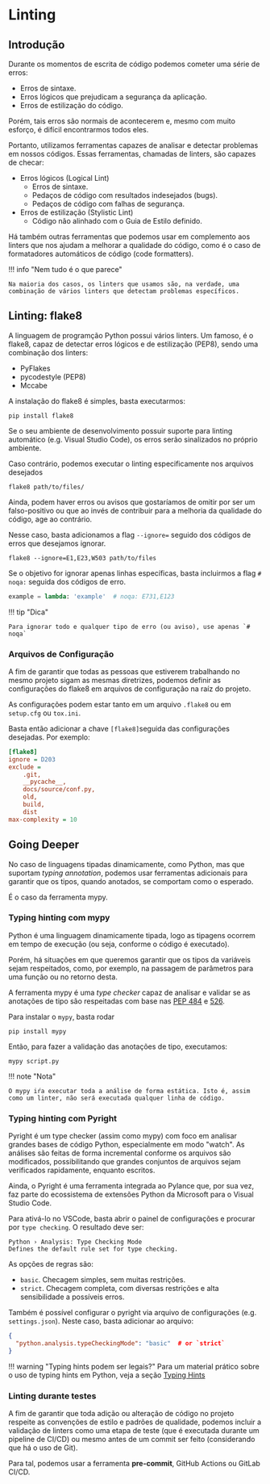 # Linting

## Introdução

Durante os momentos de escrita de código podemos cometer uma série de erros:

- Erros de sintaxe.
- Erros lógicos que prejudicam a segurança da aplicação.
- Erros de estilização do código.

Porém, tais erros são normais de acontecerem e, mesmo com muito esforço, é difícil encontrarmos todos eles.

Portanto, utilizamos ferramentas capazes de analisar e detectar problemas em nossos códigos. Essas ferramentas, chamadas de linters, são capazes de checar:

- Erros lógicos (Logical Lint)
    - Erros de sintaxe.
    - Pedaços de código com resultados indesejados (bugs).
    - Pedaços de código com falhas de segurança.
- Erros de estilização (Stylistic Lint)
    - Código não alinhado com o Guia de Estilo definido.

Há também outras ferramentas que podemos usar em complemento aos linters que nos ajudam a melhorar a qualidade do código, como é o caso de formatadores automáticos de código (code formatters).

!!! info "Nem tudo é o que parece"

    Na maioria dos casos, os linters que usamos são, na verdade, uma combinação de vários linters que detectam problemas específicos.

## Linting: flake8

A linguagem de programção Python possui vários linters. Um famoso, é o flake8, capaz de detectar erros lógicos e de estilização (PEP8), sendo uma combinação dos linters:

- PyFlakes
- pycodestyle (PEP8)
- Mccabe

A instalação do flake8 é simples, basta executarmos:

```shell
pip install flake8
```

Se o seu ambiente de desenvolvimento possuir suporte para linting automático (e.g. Visual Studio Code), os erros serão sinalizados no próprio ambiente.

Caso contrário, podemos executar o linting especificamente nos arquivos desejados

```shell
flake8 path/to/files/
```

Ainda, podem haver erros ou avisos que gostaríamos de omitir por ser um falso-positivo ou que ao invés de contribuir para a melhoria da qualidade do código, age ao contrário.

Nesse caso, basta adicionamos a flag `--ignore=` seguido dos códigos de erros que desejamos ignorar.

```shell
flake8 --ignore=E1,E23,W503 path/to/files
```

Se o objetivo for ignorar apenas linhas específicas, basta incluirmos a flag `# noqa:` seguida dos códigos de erro.

```python
example = lambda: 'example'  # noqa: E731,E123
```

!!! tip "Dica"

    Para ignorar todo e qualquer tipo de erro (ou aviso), use apenas `# noqa`

### Arquivos de Configuração

A fim de garantir que todas as pessoas que estiverem trabalhando no mesmo projeto sigam as mesmas diretrizes, podemos definir as configurações do flake8 em arquivos de configuração na raíz do projeto.

As configurações podem estar tanto em um arquivo `.flake8` ou em `setup.cfg` ou `tox.ini`.

Basta então adicionar a chave `[flake8]`seguida das configurações desejadas. Por exemplo:

```ini
[flake8]
ignore = D203
exclude =
    .git,
    __pycache__,
    docs/source/conf.py,
    old,
    build,
    dist
max-complexity = 10
```

## Going Deeper

No caso de linguagens tipadas dinamicamente, como Python, mas que suportam *typing annotation*, podemos usar ferramentas adicionais para garantir que os tipos, quando anotados, se comportam como o esperado.

É o caso da ferramenta mypy.

### Typing hinting com mypy

Python é uma linguagem dinamicamente tipada, logo as tipagens ocorrem em tempo de execução (ou seja, conforme o código é executado).

Porém, há situações em que queremos garantir que os tipos da variáveis sejam respeitados, como, por exemplo, na passagem de parâmetros para uma função ou no retorno desta.

A ferramenta mypy é uma *type checker*  capaz de analisar e validar se as anotações de tipo são respeitadas com base nas [PEP 484](https://www.python.org/dev/peps/pep-0484) e [526](https://www.python.org/dev/peps/pep-0526).

Para instalar o `mypy`, basta rodar

```shell
pip install mypy
```

Então, para fazer a validação das anotações de tipo, executamos:

```shell
mypy script.py
```

!!! note "Nota"

    O mypy iŕa executar toda a análise de forma estática. Isto é, assim como um linter, não será executada qualquer linha de código.

### Typing hinting com Pyright

Pyright é um type checker (assim como mypy) com foco em analisar grandes bases de código Python, especialmente em modo "watch". As análises são feitas de forma incremental conforme os arquivos são modificados, possibilitando que grandes conjuntos de arquivos sejam verificados rapidamente, enquanto escritos.

Ainda, o Pyright é uma ferramenta integrada ao Pylance que, por sua vez, faz parte do ecossistema de extensões Python da Microsoft para o Visual Studio Code.

Para ativá-lo no VSCode, basta abrir o painel de configurações e procurar por `type checking`. O resultado deve ser:

```
Python › Analysis: Type Checking Mode
Defines the default rule set for type checking.
```

As opções de regras são:

- `basic`. Checagem simples, sem muitas restrições.
- `strict`. Checagem completa, com diversas restrições e alta sensibilidade a possíveis erros.

Também é possível configurar o pyright via arquivo de configurações (e.g. `settings.json`). Neste caso, basta adicionar ao arquivo:

```json
{
  "python.analysis.typeCheckingMode": "basic"  # or `strict`
}
```

!!! warning "Typing hints podem ser legais?"
    Para um material prático sobre o uso de typing hints em Python, veja a seção [Typing Hints](../mastering_python/typing_hints.md)

### Linting durante testes

A fim de garantir que toda adição ou alteração de código no projeto respeite as convenções de estilo e padrões de qualidade, podemos incluir a validação de linters como uma etapa de teste (que é executada durante um pipeline de CI/CD) ou mesmo antes de um commit ser feito (considerando que há o uso de Git).

Para tal, podemos usar a ferramenta **pre-commit**, GitHub Actions ou GitLab CI/CD.
